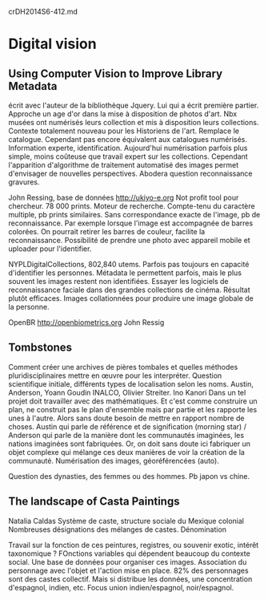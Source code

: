 crDH2014S6-412.md

# Digital vision

## Using Computer Vision to Improve Library Metadata

écrit avec l'auteur de la bibliothèque Jquery. Lui qui a écrit première partier.
Approche un age d'or dans la mise à disposition de photos d'art. Nbx musées ont numérisés leurs collection et mis à disposition leurs collections.
Contexte totalement nouveau pour les Historiens de l'art. Remplace le catalogue.
Cependant pas encore équivalent aux catalogues numérisés. Information experte, identification. Aujourd'hui numérisation parfois plus simple, moins coûteuse que travail expert sur les collections. Cependant l'apparition d'algorithme de traitement automatisé des images permet d'envisager de nouvelles perspectives.
Abodera question reconnaissance gravures.

John Ressing, base de données http://ukiyo-e.org Not profit tool pour chercheur. 78 000 prints.
Moteur de recherche. Compte-tenu du caractère multiple, pb prints similaires.
Sans correspondance exacte de l'image, pb de reconnaissance. Par exemple lorsque l'image est accompagnée de barres colorées. On pourrait retirer les barres de couleur, facilite la reconnaissance. Possibilité de prendre une photo avec appareil mobile et uploader pour l'identifier.

NYPLDigitalCollections, 802,840 utems.
Parfois pas toujours en capacité d'identifier les personnes. Métadata le permettent parfois, mais le plus souvent les images restent non identifiées. Essayer les logiciels de reconnaissance faciale dans des grandes collections de cinéma. Résultat plutôt efficaces. Images collationnées pour produire une image globale de la personne.

OpenBR http://openbiometrics.org
John Ressig

## Tombstones

Comment créer une archives de pières tombales et quelles méthodes pluridisciplinaires mettre en œuvre pour les interpréter. Question scientifique initiale, différents types de localisation selon les noms.
Austin, Anderson, Yoann Goudin INALCO, Olivier Streiter. Ino Kanori
Dans un tel projet doit travailler avec des mathématiques. Et c'est comme construire un plan, ne construit pas le plan d'ensemble mais par partie et les rapporte les unes à l'autre. Alors sans doute besoin de mettre en rapport nombre de choses.
Austin qui parle de référence et de signification (morning star) / Anderson qui parle de la manière dont les communautés imaginées, les nations imaginées sont fabriquées. Or, on doit sans doute ici fabriquer un objet complexe qui mélange ces deux manières de voir la création de la communauté.
Numérisation des images, géoréférencées (auto).

Question des dynasties, des femmes ou des hommes. Pb japon vs chine.


## The landscape of Casta Paintings

Natalia Caldas
Système de caste, structure sociale du Mexique colonial
Nombreuses désignations des mélanges de castes.
Dénomination

Travail sur la fonction de ces peintures, registres, ou souvenir exotic, intérêt taxonomique ? FOnctions variables qui dépendent beaucoup du contexte social.
Une base de données pour organiser ces images. Association du personnage avec l'objet et l'action mise en place.
82% des personnages sont des castes collectif. Mais si distribue les données, une concentration d'espagnol, indien, etc. Focus union indien/espagnol, noir/espagnol.
